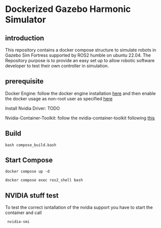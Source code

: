 # Dockerized Gazebo Harmonic Simulator 
## introduction
This repository contains a docker compose structure to simulate robots in Gazebo Sim Fortress supported by ROS2 humble on ubuntu 22.04.
The Repository purpose is to provide an easy set up to allow robotic software developer to test their own controller in simulation.
## prerequisite  

Docker Engine: follow the docker engine installation [here](https://docs.docker.com/engine/install/ubuntu/) and then enable the docker usage as non-root user as specified [here](https://docs.docker.com/engine/install/linux-postinstall/)

Install Nvidia Driver: TODO

Nvidia-Container-Toolkit: follow the nvidia-container-toolkit following [this](https://docs.nvidia.com/datacenter/cloud-native/container-toolkit/latest/install-guide.html)

## Build 

``` bash compose_build.bash ```

## Start Compose 

``` docker compose up -d ```

``` docker compose exec ros2_shell bash ```

## NVIDIA stuff test 

To test the correct isntallation of the nvidia support you have to start the container and call

``` nvidia-smi```
